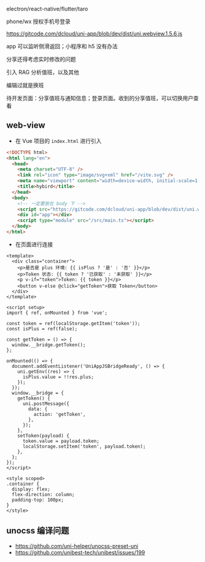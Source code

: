 electron/react-native/flutter/taro

phone/wx 授权手机号登录

https://gitcode.com/dcloud/uni-app/blob/dev/dist/uni.webview.1.5.6.js

app 可以监听侧滑返回；小程序和 h5 没有办法

分享还得考虑实时修改的问题

引入 RAG 分析值班，以及其他

编辑过就是换班

待开发页面：分享值班与通知信息；登录页面。收到的分享值班，可以切换用户查看

## web-view

- 在 Vue 项目的 `index.html` 进行引入

```html
<!DOCTYPE html>
<html lang="en">
  <head>
    <meta charset="UTF-8" />
    <link rel="icon" type="image/svg+xml" href="/vite.svg" />
    <meta name="viewport" content="width=device-width, initial-scale=1.0" />
    <title>hybird</title>
  </head>
  <body>
    <!-- 一定要放在 body 下 -->
    <script src="https://gitcode.com/dcloud/uni-app/blob/dev/dist/uni.webview.1.5.6.js"></script>
    <div id="app"></div>
    <script type="module" src="/src/main.ts"></script>
  </body>
</html>
```

- 在页面进行连接

```vue
<template>
  <div class="container">
    <p>是否是 plus 环境: {{ isPlus ? '是' : '否' }}</p>
    <p>Token 状态: {{ token ? '已获取' : '未获取' }}</p>
    <p v-if="token">Token: {{ token }}</p>
    <button v-else @click="getToken">获取 Token</button>
  </div>
</template>

<script setup>
import { ref, onMounted } from 'vue';

const token = ref(localStorage.getItem('token'));
const isPlus = ref(false);

const getToken = () => {
  window.__bridge.getToken();
};

onMounted(() => {
  document.addEventListener('UniAppJSBridgeReady', () => {
    uni.getEnv((res) => {
      isPlus.value = !!res.plus;
    });
  });
  window.__bridge = {
    getToken() {
      uni.postMessage({
        data: {
          action: 'getToken',
        },
      });
    },
    setToken(payload) {
      token.value = payload.token;
      localStorage.setItem('token', payload.token);
    },
  };
});
</script>

<style scoped>
.container {
  display: flex;
  flex-direction: column;
  padding-top: 100px;
}
</style>
```

## unocss 编译问题

- https://github.com/uni-helper/unocss-preset-uni
- https://github.com/unibest-tech/unibest/issues/199
